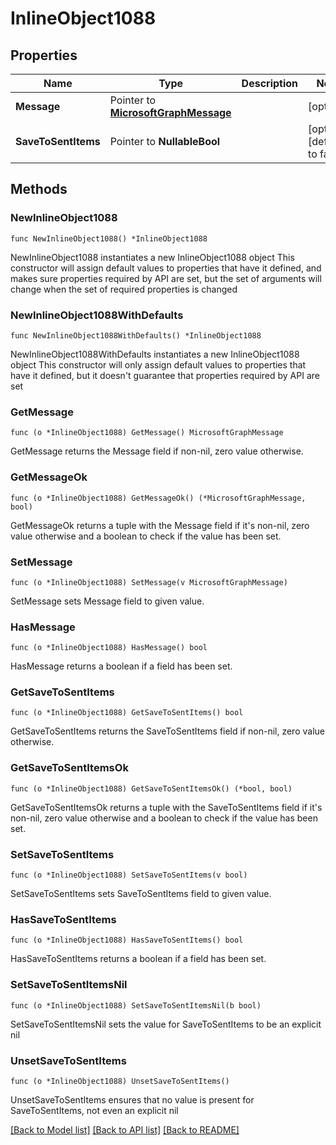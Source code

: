 # InlineObject1088

## Properties

Name | Type | Description | Notes
------------ | ------------- | ------------- | -------------
**Message** | Pointer to [**MicrosoftGraphMessage**](MicrosoftGraphMessage.md) |  | [optional] 
**SaveToSentItems** | Pointer to **NullableBool** |  | [optional] [default to false]

## Methods

### NewInlineObject1088

`func NewInlineObject1088() *InlineObject1088`

NewInlineObject1088 instantiates a new InlineObject1088 object
This constructor will assign default values to properties that have it defined,
and makes sure properties required by API are set, but the set of arguments
will change when the set of required properties is changed

### NewInlineObject1088WithDefaults

`func NewInlineObject1088WithDefaults() *InlineObject1088`

NewInlineObject1088WithDefaults instantiates a new InlineObject1088 object
This constructor will only assign default values to properties that have it defined,
but it doesn't guarantee that properties required by API are set

### GetMessage

`func (o *InlineObject1088) GetMessage() MicrosoftGraphMessage`

GetMessage returns the Message field if non-nil, zero value otherwise.

### GetMessageOk

`func (o *InlineObject1088) GetMessageOk() (*MicrosoftGraphMessage, bool)`

GetMessageOk returns a tuple with the Message field if it's non-nil, zero value otherwise
and a boolean to check if the value has been set.

### SetMessage

`func (o *InlineObject1088) SetMessage(v MicrosoftGraphMessage)`

SetMessage sets Message field to given value.

### HasMessage

`func (o *InlineObject1088) HasMessage() bool`

HasMessage returns a boolean if a field has been set.

### GetSaveToSentItems

`func (o *InlineObject1088) GetSaveToSentItems() bool`

GetSaveToSentItems returns the SaveToSentItems field if non-nil, zero value otherwise.

### GetSaveToSentItemsOk

`func (o *InlineObject1088) GetSaveToSentItemsOk() (*bool, bool)`

GetSaveToSentItemsOk returns a tuple with the SaveToSentItems field if it's non-nil, zero value otherwise
and a boolean to check if the value has been set.

### SetSaveToSentItems

`func (o *InlineObject1088) SetSaveToSentItems(v bool)`

SetSaveToSentItems sets SaveToSentItems field to given value.

### HasSaveToSentItems

`func (o *InlineObject1088) HasSaveToSentItems() bool`

HasSaveToSentItems returns a boolean if a field has been set.

### SetSaveToSentItemsNil

`func (o *InlineObject1088) SetSaveToSentItemsNil(b bool)`

 SetSaveToSentItemsNil sets the value for SaveToSentItems to be an explicit nil

### UnsetSaveToSentItems
`func (o *InlineObject1088) UnsetSaveToSentItems()`

UnsetSaveToSentItems ensures that no value is present for SaveToSentItems, not even an explicit nil

[[Back to Model list]](../README.md#documentation-for-models) [[Back to API list]](../README.md#documentation-for-api-endpoints) [[Back to README]](../README.md)


